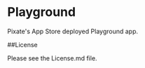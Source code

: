 Playground
==========

Pixate's App Store deployed Playground app.

##License

Please see the License.md file.
